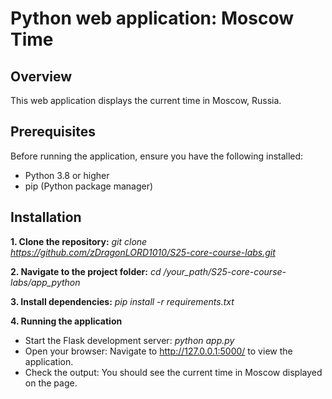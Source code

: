 # Python web application: Moscow Time

## Overview

This web application displays the current time in Moscow, Russia.

## Prerequisites

Before running the application, ensure you have the following installed:

- Python 3.8 or higher
- pip (Python package manager)

## Installation

**1. Clone the repository:**
*git clone <https://github.com/zDragonLORD1010/S25-core-course-labs.git>*

**2. Navigate to the project folder:**
*cd /your_path/S25-core-course-labs/app_python*

**3. Install dependencies:**
*pip install -r requirements.txt*

**4. Running the application**

- Start the Flask development server:
*python app.py*
- Open your browser:
Navigate to http://127.0.0.1:5000/ to view the application.
- Check the output:
You should see the current time in Moscow displayed on the page.
